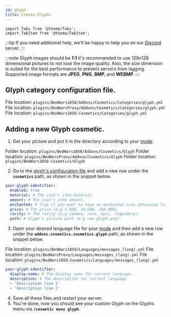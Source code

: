 ```yaml
---
id: glyph
title: Create Glyphs
---
```


```mdx-code-block
import Tabs from '@theme/Tabs';
import TabItem from '@theme/TabItem';
```

:::tip
If you need additional help, we'll be happy to help you on our [Discord](https://mher.club/discord) server.
:::

:::note
Glyph images should be **1:1** it's recommended to use 128x128 dimensional pictures to not lose the image quality. Also, the size dimension is suited for the best performance to prevent servers from lagging. Supported image formats are **JPEG**, **PNG**, **BMP**, and **WEBMP**.
:::

## Glyph category configuration file.

<Tabs groupId="dependency">
    <TabItem value="bedwars1058" label="BedWars1058">
    File location: <code>plugins/BedWars1058/Addons/Cosmetics/Categories/glyph.yml</code>
    </TabItem>
    <TabItem value="bedwarsproxy" label="BedWarsProxy">
    File location: <code>plugins/BedWarsProxy/Addons/Cosmetics/Categories/glyph.yml</code>
    </TabItem>
    <TabItem value="standalone" label="Standalone">
    File location: <code>plugins/BedWars1058-Cosmetics/Categories/glyph.yml</code>
    </TabItem>
</Tabs>

## Adding a new Glyph cosmetic.

1. Get your picture and put it in the directory according to your [mode](../../compatibility#dependencies).
<Tabs groupId="dependency">
    <TabItem value="bedwars1058" label="BedWars1058">
    Folder location: <code>plugins/BedWars1058/Addons/Cosmetics/Glyph</code>
    </TabItem>
    <TabItem value="bedwarsproxy" label="BedWarsProxy">
    Folder location: <code>plugins/BedWarsProxy/Addons/Cosmetics/Glyph</code>
    </TabItem>
    <TabItem value="standalone" label="Standalone">
    Folder location: <code>plugins/BedWars1058-Cosmetics/Glyph</code>
    </TabItem>
</Tabs>

2. Go to the [glyph's configuration file](#glyph-category-configuration-file) and add a new row under the **`cosmetics`** path, as shown in the snippet below.

```yaml title="glyph.yml (snippet)"
your-glyph-identifier:
  enabled: true
  material: # The icon's item material.
  amount: # The icon's item amount.
  enchanted: # True if you want to have an enchanted icon otherwise false.
  price: # The price (e.g 5.000, 10.000, 100.000).
  rarity: # The rarity (e.g common, rare, epic, legendary).
  path: # Glyph's picture path (e.g new_glyph.png).
```

3. Open your desired language file for your [mode](../../compatibility#dependencies) and then add a new row under the **`addons.cosmetics.cosmetics.glyph`** path, as shown in the snippet below.

<Tabs groupId="dependency">
    <TabItem value="bedwars1058" label="BedWars1058">
    File location: <code>plugins/BedWars1058/Languages/messages_(lang).yml</code>
    </TabItem>
    <TabItem value="bedwarsproxy" label="BedWarsProxy">
    File location: <code>plugins/BedWarsProxy/Languages/messages_(lang).yml</code>
    </TabItem>
    <TabItem value="standalone" label="Standalone">
    File location: <code>plugins/BedWars1058-Cosmetics/Languages/messages_(lang).yml</code>
    </TabItem>
</Tabs>

```yaml title="messages_(lang).yml (snippet)"
your-glyph-identifier:
  display-name: # The display name for current language.
  description: # The description for current language.
  - 'Description line 1'
  - 'Description line 2'
```

4. Save all these files and restart your server.
5. You're done, now you should see your custom Glyph on the Glyphs menu via **`/cosmetic menu glyph`**.